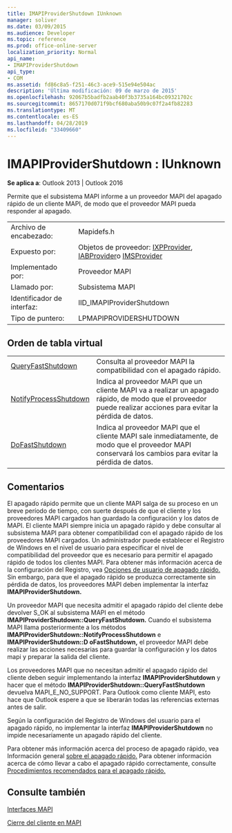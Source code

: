 ```yaml
---
title: IMAPIProviderShutdown IUnknown
manager: soliver
ms.date: 03/09/2015
ms.audience: Developer
ms.topic: reference
ms.prod: office-online-server
localization_priority: Normal
api_name:
- IMAPIProviderShutdown
api_type:
- COM
ms.assetid: fd86c8a5-f251-46c3-ace9-515e94e504ac
description: 'Última modificación: 09 de marzo de 2015'
ms.openlocfilehash: 92067b5badfb2aab40f3b3735a164bc09321702c
ms.sourcegitcommit: 8657170d071f9bcf680aba50b9c07f2a4fb82283
ms.translationtype: MT
ms.contentlocale: es-ES
ms.lasthandoff: 04/28/2019
ms.locfileid: "33409660"
---
```

# <a name="imapiprovidershutdown--iunknown"></a>IMAPIProviderShutdown : IUnknown

  
  
**Se aplica a**: Outlook 2013 | Outlook 2016 
  
Permite que el subsistema MAPI informe a un proveedor MAPI del apagado rápido de un cliente MAPI, de modo que el proveedor MAPI pueda responder al apagado.
  
|||
|:-----|:-----|
|Archivo de encabezado:  <br/> |Mapidefs.h  <br/> |
|Expuesto por:  <br/> |Objetos de proveedor: [IXPProvider](ixpprovideriunknown.md), [IABProvider](iabprovideriunknown.md)o [IMSProvider](imsprovideriunknown.md) <br/> |
|Implementado por:  <br/> |Proveedor MAPI  <br/> |
|Llamado por:  <br/> |Subsistema MAPI  <br/> |
|Identificador de interfaz:  <br/> |IID_IMAPIProviderShutdown  <br/> |
|Tipo de puntero:  <br/> |LPMAPIPROVIDERSHUTDOWN  <br/> |
   
## <a name="vtable-order"></a>Orden de tabla virtual

|||
|:-----|:-----|
|[QueryFastShutdown](imapiprovidershutdown-queryfastshutdown.md) <br/> |Consulta al proveedor MAPI la compatibilidad con el apagado rápido.  <br/> |
|[NotifyProcessShutdown](imapiprovidershutdown-notifyprocessshutdown.md) <br/> |Indica al proveedor MAPI que un cliente MAPI va a realizar un apagado rápido, de modo que el proveedor puede realizar acciones para evitar la pérdida de datos.  <br/> |
|[DoFastShutdown](imapiprovidershutdown-dofastshutdown.md) <br/> |Indica al proveedor MAPI que el cliente MAPI sale inmediatamente, de modo que el proveedor MAPI conservará los cambios para evitar la pérdida de datos.  <br/> |
   
## <a name="remarks"></a>Comentarios

El apagado rápido permite que un cliente MAPI salga de su proceso en un breve período de tiempo, con suerte después de que el cliente y los proveedores MAPI cargados han guardado la configuración y los datos de MAPI. El cliente MAPI siempre inicia un apagado rápido y debe consultar al subsistema MAPI para obtener compatibilidad con el apagado rápido de los proveedores MAPI cargados. Un administrador puede establecer el Registro de Windows en el nivel de usuario para especificar el nivel de compatibilidad del proveedor que es necesario para permitir el apagado rápido de todos los clientes MAPI. Para obtener más información acerca de la configuración del Registro, vea [Opciones de usuario de apagado rápido.](fast-shutdown-user-options.md) Sin embargo, para que el apagado rápido se produzca correctamente sin pérdida de datos, los proveedores MAPI deben implementar la interfaz **IMAPIProviderShutdown.** 
  
Un proveedor MAPI que necesita admitir el apagado rápido del cliente debe devolver S_OK al subsistema MAPI en el método **IMAPIProviderShutdown::QueryFastShutdown.** Cuando el subsistema MAPI llama posteriormente a los métodos **IMAPIProviderShutdown::NotifyProcessShutdown** e **IMAPIProviderShutdown::D oFastShutdown,** el proveedor MAPI debe realizar las acciones necesarias para guardar la configuración y los datos mapi y preparar la salida del cliente. 
  
Los proveedores MAPI que no necesitan admitir el apagado rápido del cliente deben seguir implementando la interfaz **IMAPIProviderShutdown** y hacer que el método **IMAPIProviderShutdown::QueryFastShutdown** devuelva MAPI_E_NO_SUPPORT. Para Outlook como cliente MAPI, esto hace que Outlook espere a que se liberarán todas las referencias externas antes de salir. 
  
Según la configuración del Registro de Windows del usuario para el apagado rápido, no implementar la interfaz **IMAPIProviderShutdown** no impide necesariamente un apagado rápido del cliente. 
  
Para obtener más información acerca del proceso de apagado rápido, vea Información general [sobre el apagado rápido.](fast-shutdown-overview.md) Para obtener información acerca de cómo llevar a cabo el apagado rápido correctamente, consulte [Procedimientos recomendados para el apagado rápido.](best-practices-for-fast-shutdown.md)
  
## <a name="see-also"></a>Consulte también



[Interfaces MAPI](mapi-interfaces.md)
  
[Cierre del cliente en MAPI](client-shutdown-in-mapi.md)

